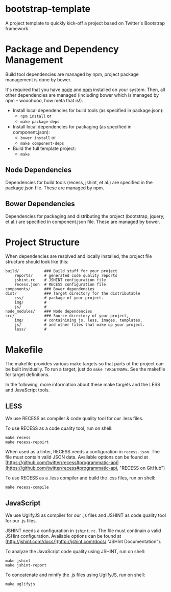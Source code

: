bootstrap-template
==================

A project template to quickly kick-off a project based on Twitter's Bootstrap framework.


# Package and Dependency Management

Build tool dependencies are managed by npm, project package management is done by bower.

It's required that you have [node](http://nodejs.org "node.js") and [npm](https://npmjs.org, "npm") installed on your system. Then, all other dependencies are managed (including bower which is managed by npm – wooohooo, how meta that is!).

 * Install local dependencies for build tools (as specified in package.json):
   * `npm install` or
   * `make package-deps`
 * Install local dependencies for packaging (as specified in component.json):
   * `bower install` or
   * `make component-deps`
 * Build the full template project:
   * `make`

## Node Dependencies

Dependencies for build tools (recess, jshint, et al.) are specified in the package.json file. These are managed by npm.

## Bower Dependencies

Dependencies for packaging and distributing the project (bootstrap, jquery, et al.) are specified in component.json file. These are managed by bower.


# Project Structure

When dependencies are resolved and locally installed, the project file structure should look like this:

	build/           ### Build stuff for your project
		reports/     # generated code quality reports
		jshint.rc    # JSHINT configuration file
		recess.json  # RECESS configuration file
	components/      ### Bower dependencies
	dist/            ### Target directory for the distributable
		css/         # package of your project.
		img/         #
		js/          #
	node_modules/    ### Node dependencies
	src/             ### Source directory of your project,
		img/         # containining js, less, images, templates,
		js/          # and other files that make up your project.
		less/        #


# Makefile

The makefile provides various make targets so that parts of the project can be built invidually. To run a target, just do `make TARGETNAME`. See the makefile for target definitions.

In the following, more information about these make targets and the LESS and JavaScript tools.


## LESS

We use RECESS as compiler & code quality tool for our .less files.

To use RECESS as a code quality tool, run on shell:

	make recess
	make recess-repoirt

When used as a linter, RECESS needs a configuration in `recess.json`. The file must contain valid JSON data. Available options can be found at [https://github.com/twitter/recess#programmatic-api](https://github.com/twitter/recess#programmatic-api, "RECESS on GitHub")


To use RECESS as a .less compiler and build the .css files, run on shell:

	make recess-compile



## JavaScript

We use UglifyJS as compiler for our .js files and JSHINT as code quality tool for our .js files.

JSHINT needs a configuration in `jshint.rc`. The file must continain a valid JSHint configuration. Available options can be found at [http://jshint.com/docs/](http://jshint.com/docs/ "JSHInt Documentation").

To analyze the JavaScript code quality using JSHINT, run on shell:

	make jshint
	make jshint-report


To concatenate and minify the .js files using UglifyJS, run on shell:

	make uglifyjs


